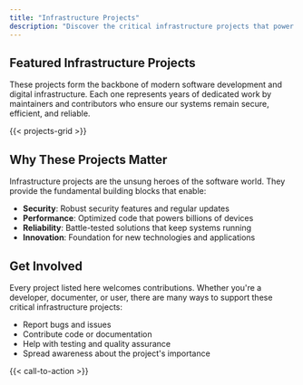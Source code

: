 ```yaml
---
title: "Infrastructure Projects"
description: "Discover the critical infrastructure projects that power our digital world"
---
```


## Featured Infrastructure Projects

These projects form the backbone of modern software development and digital infrastructure. Each one represents years of dedicated work by maintainers and contributors who ensure our systems remain secure, efficient, and reliable.

{{< projects-grid >}}

## Why These Projects Matter

Infrastructure projects are the unsung heroes of the software world. They provide the fundamental building blocks that enable:

- **Security**: Robust security features and regular updates
- **Performance**: Optimized code that powers billions of devices
- **Reliability**: Battle-tested solutions that keep systems running
- **Innovation**: Foundation for new technologies and applications

## Get Involved

Every project listed here welcomes contributions. Whether you're a developer, documenter, or user, there are many ways to support these critical infrastructure projects:

- Report bugs and issues
- Contribute code or documentation
- Help with testing and quality assurance
- Spread awareness about the project's importance

{{< call-to-action >}} 